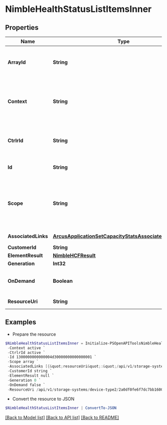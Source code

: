 # NimbleHealthStatusListItemsInner
## Properties

Name | Type | Description | Notes
------------ | ------------- | ------------- | -------------
**ArrayId** | **String** | Identifier of the array to which this result belongs.&#x60;Filter, Sort&#x60; | [optional] 
**Context** | **String** | Context for aggregating health check results. Possible values: &#39;all&#39;, &#39;failover&#39;, &#39;sw_update&#39;.&#x60;Filter, Sort&#x60; | [optional] 
**CtrlrId** | **String** | Identifier of the controller to which this result belongs.&#x60;Filter, Sort&#x60; | [optional] 
**Id** | **String** | Identifier for the health check. &#x60;Filter&#x60; | [optional] 
**Scope** | **String** | Scope at which the health check is to be run.Possible values: &#39;controller&#39;, &#39;array&#39;, &#39;group&#39;.&#x60;Filter, Sort&#x60; | [optional] 
**AssociatedLinks** | [**ArcusApplicationSetCapacityStatsAssociatedLinksInner[]**](ArcusApplicationSetCapacityStatsAssociatedLinksInner.md) | Associated Links Details | [optional] 
**CustomerId** | **String** | customerId | [optional] 
**ElementResult** | [**NimbleHCFResult**](NimbleHCFResult.md) |  | [optional] 
**Generation** | **Int32** | generation | [optional] 
**OnDemand** | **Boolean** | Flag to indicate running the health checks and then report results. | [optional] 
**ResourceUri** | **String** | Link to the object URI | [optional] 

## Examples

- Prepare the resource
```powershell
$NimbleHealthStatusListItemsInner = Initialize-PSOpenAPIToolsNimbleHealthStatusListItemsInner  -ArrayId active `
 -Context active `
 -CtrlrId active `
 -Id 1300000000000004d30000000000000001 `
 -Scope array `
 -AssociatedLinks [{&quot;resourceUri&quot;:&quot;/api/v1/storage-systems/device-type2/2a0df0fe6f7dc7bb16000000000000000000004817&quot;,&quot;type&quot;:&quot;storage-systems&quot;}] `
 -CustomerId string `
 -ElementResult null `
 -Generation 0 `
 -OnDemand false `
 -ResourceUri /api/v1/storage-systems/device-type2/2a0df0fe6f7dc7bb16000000000000000000004817
```

- Convert the resource to JSON
```powershell
$NimbleHealthStatusListItemsInner | ConvertTo-JSON
```

[[Back to Model list]](../README.md#documentation-for-models) [[Back to API list]](../README.md#documentation-for-api-endpoints) [[Back to README]](../README.md)

